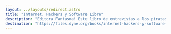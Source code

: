 ```yaml
---
layout: ../layouts/redirect.astro
title: "Internet, Hackers y Software Libre"
description: "Editora Fantasma! Este libro de entrevistas a los piratas informáticos de todo el mundo: Richard Stallman, Bruce Sterling, Jaromil, Eric Huges, John Gilmore, Marilina Winik, Steve Mizrach and Jonas Löwgren..."
destination: "https://files.dyne.org/books/internet-hackers-y-software-libre.pdf"
---
```

